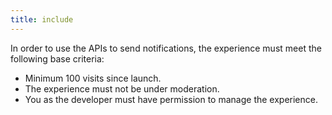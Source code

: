 ```yaml
---
title: include
---
```


In order to use the APIs to send notifications, the experience must meet the following base criteria:

- Minimum 100 visits since launch.
- The experience must not be under moderation.
- You as the developer must have permission to manage the experience.
